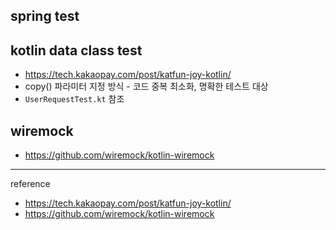 ## spring test

## kotlin data class test
- https://tech.kakaopay.com/post/katfun-joy-kotlin/
- copy() 파라미터 지정 방식 - 코드 중복 최소화, 명확한 테스트 대상
- `UserRequestTest.kt` 참조

## wiremock
- https://github.com/wiremock/kotlin-wiremock

---

reference
- https://tech.kakaopay.com/post/katfun-joy-kotlin/
- https://github.com/wiremock/kotlin-wiremock
